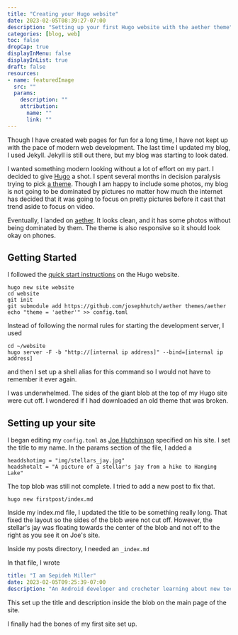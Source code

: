 ```yaml
---
title: "Creating your Hugo website"
date: 2023-02-05T08:39:27-07:00
description: "Setting up your first Hugo website with the aether theme"
categories: [blog, web]
toc: false
dropCap: true
displayInMenu: false
displayInList: true
draft: false
resources:
- name: featuredImage
  src: ""
  params:
    description: ""
    attribution:
      name: ""
      link: ""
---
```

Though I have created web pages for fun for a long time, I have not kept up with the pace of modern web development. The last time I updated my blog, I used Jekyll. Jekyll is still out there, but my blog was starting to look dated.

I wanted something modern looking without a lot of effort on my part. I decided to give [Hugo](https://gohugo.io/getting-started/quick-start/) a shot. I spent several months in decision paralysis trying to pick [a theme](https://themes.gohugo.io/). Though I am happy to include some photos, my blog is not going to be dominated by pictures no matter how much the internet has decided that it was going to focus on pretty pictures before it cast that trend aside to focus on video.

Eventually, I landed on [aether](https://www.joehutch.com/posts/aether-theme/). It looks clean, and it has some photos without being dominated by them. The theme is also responsive so it should look okay on phones.

## Getting Started

I followed the [quick start instructions](https://gohugo.io/getting-started/quick-start/) on the Hugo website. 

```shell
hugo new site website
cd website
git init
git submodule add https://github.com/josephhutch/aether themes/aether
echo "theme = 'aether'" >> config.toml
``` 

Instead of following the normal rules for starting the development server, I used 
```shell
cd ~/website 
hugo server -F -b "http://[internal ip address]" --bind=[internal ip address]
```
and then I set up a shell alias for this command so I would not have to remember it ever again.

I was underwhelmed. The sides of the giant blob at the top of my Hugo site were cut off. I wondered if I had downloaded an old theme that was broken.

## Setting up your site

I began editing my `config.toml` as [Joe Hutchinson](https://www.joehutch.com/posts/aether-theme/) specified on his site. I set the title to my name. In the params section of the file, I added a 
```shell
headdshotimg = "img/stellars_jay.jpg" 
headshotalt = "A picture of a stellar's jay from a hike to Hanging Lake" 
```

The top blob was still not complete. I tried to add a new post to fix that.  

```shell
hugo new firstpost/index.md
```

Inside my index.md file, I updated the title to be something really long. That fixed the layout so the sides of the blob were not cut off. However, the stellar's jay was floating towards the center of the blob and not off to the right as you see it on Joe's site.

Inside my posts directory, I needed an `_index.md`

In that file, I wrote   
```yaml
title: "I am Sepideh Miller"
date: 2023-02-05T09:25:39-07:00
description: "An Android developer and crocheter learning about new technology."
```

This set up the title and description inside the blob on the main page of the site.

I finally had the bones of my first site set up. 

